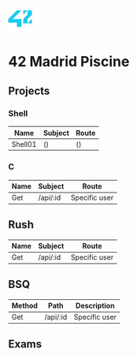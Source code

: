 # <img src="42-logo.png" width="48">
# 42 Madrid Piscine

## Projects
### Shell
| Name | Subject | Route |
| --- | --- | --- |
| Shell01  | ()  | () |
### C
| Name | Subject | Route |
| --- | --- | --- |
| Get  | /api/:id  | Specific user |v

## Rush
| Name | Subject | Route |
| --- | --- | --- |
| Get  | /api/:id  | Specific user |

## BSQ
| Method | Path | Description |
| --- | --- | --- |
| Get  | /api/:id  | Specific user |

## Exams
